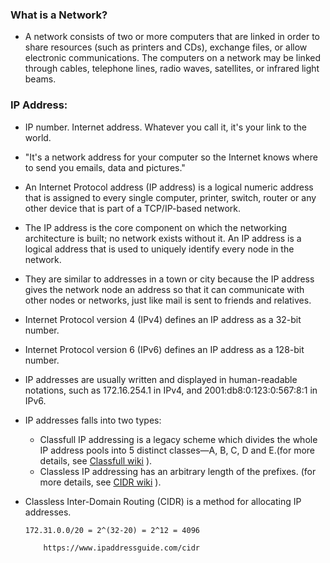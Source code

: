 ### What is a Network?

   * A network consists of two or more computers that are linked in order to share resources (such as printers and CDs), exchange files, or allow electronic communications. The computers on a network may be linked through cables, telephone lines, radio waves, satellites, or infrared light beams.

### IP Address: 

   * IP number. Internet address. Whatever you call it, it's your link to the world.

   * "It's a network address for your computer so the Internet knows where to send you emails, data and pictures."

   * An Internet Protocol address (IP address) is a logical numeric address that is assigned to every single computer, printer, switch, router or any other device that is part of a TCP/IP-based network.

   * The IP address is the core component on which the networking architecture is built; no network exists without it. An IP address is a logical address that is used to uniquely identify every node in the network. 

   * They are similar to addresses in a town or city because the IP address gives the network node an address so that it can communicate with other nodes or networks, just like mail is sent to friends and relatives.

   * Internet Protocol version 4 (IPv4) defines an IP address as a 32-bit number.

   * Internet Protocol version 6 (IPv6) defines an IP address as a 128-bit number.

   * IP addresses are usually written and displayed in human-readable notations, such as 172.16.254.1 in IPv4, and 2001:db8:0:123:0:567:8:1 in IPv6. 

   * IP addresses falls into two types:

	 * Classfull IP addressing is a legacy scheme which divides the whole IP address pools into 5 distinct classes—A, B, C, D and E.(for more details, see [Classfull wiki](https://en.wikipedia.org/wiki/Classful_network) ).
	 * Classless IP addressing has an arbitrary length of the prefixes. (for more details, see  [CIDR wiki](https://en.wikipedia.org/wiki/Classless_Inter-Domain_Routing) ).

   * Classless Inter-Domain Routing (CIDR) is a method for allocating IP addresses.

	     172.31.0.0/20 = 2^(32-20) = 2^12 = 4096
  
             https://www.ipaddressguide.com/cidr
